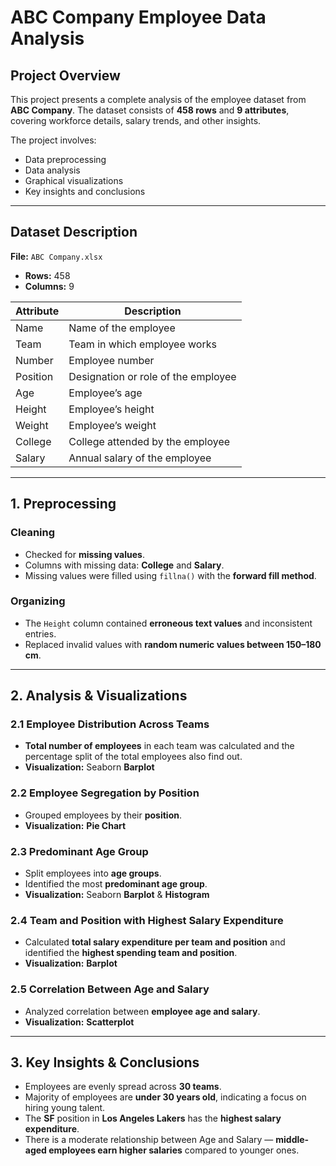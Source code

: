 # ABC Company Employee Data Analysis

## Project Overview
This project presents a complete analysis of the employee dataset from **ABC Company**. The dataset consists of **458 rows** and **9 attributes**, covering workforce details, salary trends, and other insights.  

The project involves:
- Data preprocessing  
- Data analysis
- Graphical visualizations  
- Key insights and conclusions  

---

## Dataset Description
**File:** `ABC Company.xlsx`  

- **Rows:** 458  
- **Columns:** 9  

| Attribute | Description |
|-----------|-------------|
| Name      | Name of the employee |
| Team      | Team in which employee works |
| Number    | Employee number |
| Position  | Designation or role of the employee |
| Age       | Employee’s age |
| Height    | Employee’s height |
| Weight    | Employee’s weight |
| College   | College attended by the employee |
| Salary    | Annual salary of the employee |

---

## 1. Preprocessing

### Cleaning
- Checked for **missing values**.  
- Columns with missing data: **College** and **Salary**.  
- Missing values were filled using `fillna()` with the **forward fill method**.

### Organizing
- The `Height` column contained **erroneous text values** and inconsistent entries.  
- Replaced invalid values with **random numeric values between 150–180 cm**.  

---

## 2. Analysis & Visualizations

### 2.1 Employee Distribution Across Teams
- **Total number of employees** in each team was calculated and the percentage split of the total employees also find out.
- **Visualization:** Seaborn **Barplot**  



### 2.2 Employee Segregation by Position
- Grouped employees by their **position**.  
- **Visualization:** **Pie Chart**  



### 2.3 Predominant Age Group
- Split employees into **age groups**.  
- Identified the most **predominant age group**.  
- **Visualization:** Seaborn **Barplot** & **Histogram**  



### 2.4 Team and Position with Highest Salary Expenditure
- Calculated **total salary expenditure per team and position** and identified the **highest spending team and position**.  
- **Visualization:** **Barplot**  



### 2.5 Correlation Between Age and Salary
- Analyzed correlation between **employee age and salary**.  
- **Visualization:** **Scatterplot**  

---

## 3. Key Insights & Conclusions
- Employees are evenly spread across **30 teams**.  
- Majority of employees are **under 30 years old**, indicating a focus on hiring young talent.  
- The **SF** position in **Los Angeles Lakers** has the **highest salary expenditure**.  
- There is a moderate relationship between Age and Salary — **middle-aged employees earn higher salaries** compared to younger ones.  


